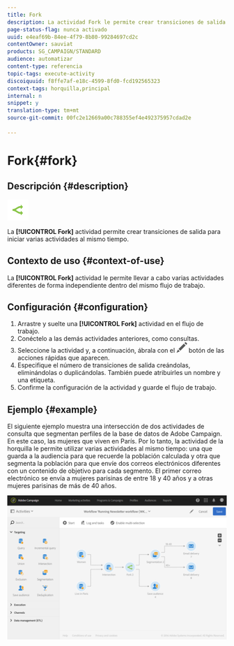 ```yaml
---
title: Fork
description: La actividad Fork le permite crear transiciones de salida para iniciar varias actividades al mismo tiempo.
page-status-flag: nunca activado
uuid: e4eaf69b-84ee-4f79-8b80-99284697cd2c
contentOwner: sauviat
products: SG_CAMPAIGN/STANDARD
audience: automatizar
content-type: referencia
topic-tags: execute-activity
discoiquuid: f8ffe7af-e18c-4599-8fd0-fcd192565323
context-tags: horquilla,principal
internal: n
snippet: y
translation-type: tm+mt
source-git-commit: 00fc2e12669a00c788355ef4e492375957cdad2e

---
```



# Fork{#fork}

## Descripción {#description}

![](assets/fork.png)

La **[!UICONTROL Fork]** actividad permite crear transiciones de salida para iniciar varias actividades al mismo tiempo.

## Contexto de uso {#context-of-use}

La **[!UICONTROL Fork]** actividad le permite llevar a cabo varias actividades diferentes de forma independiente dentro del mismo flujo de trabajo.

## Configuración {#configuration}

1. Arrastre y suelte una **[!UICONTROL Fork]** actividad en el flujo de trabajo.
1. Conéctelo a las demás actividades anteriores, como consultas.
1. Seleccione la actividad y, a continuación, ábrala con el ![](assets/edit_darkgrey-24px.png) botón de las acciones rápidas que aparecen.
1. Especifique el número de transiciones de salida creándolas, eliminándolas o duplicándolas. También puede atribuirles un nombre y una etiqueta.
1. Confirme la configuración de la actividad y guarde el flujo de trabajo.

## Ejemplo {#example}

El siguiente ejemplo muestra una intersección de dos actividades de consulta que segmentan perfiles de la base de datos de Adobe Campaign. En este caso, las mujeres que viven en París. Por lo tanto, la actividad de la horquilla le permite utilizar varias actividades al mismo tiempo: una que guarda a la audiencia para que recuerde la población calculada y otra que segmenta la población para que envíe dos correos electrónicos diferentes con un contenido de objetivo para cada segmento. El primer correo electrónico se envía a mujeres parisinas de entre 18 y 40 años y a otras mujeres parisinas de más de 40 años.

![](assets/wkf_fork_example.png)

